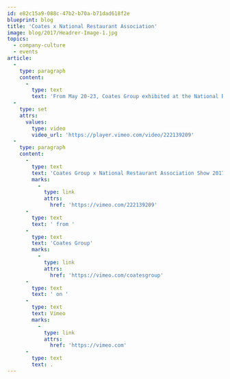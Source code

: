 ```yaml
---
id: e82c15a9-088c-47b2-b70a-b71dad618f2e
blueprint: blog
title: 'Coates x National Restaurant Association'
image: blog/2017/Headrer-Image-1.jpg
topics:
  - company-culture
  - events
article:
  -
    type: paragraph
    content:
      -
        type: text
        text: 'From May 20-23, Coates Group exhibited at the National Restaurant Association Show 2017 in our hometown of Chicago. Take a peek into our booth and the show!'
  -
    type: set
    attrs:
      values:
        type: video
        video_url: 'https://player.vimeo.com/video/222139209'
  -
    type: paragraph
    content:
      -
        type: text
        text: 'Coates Group x National Restaurant Association Show 2017'
        marks:
          -
            type: link
            attrs:
              href: 'https://vimeo.com/222139209'
      -
        type: text
        text: ' from '
      -
        type: text
        text: 'Coates Group'
        marks:
          -
            type: link
            attrs:
              href: 'https://vimeo.com/coatesgroup'
      -
        type: text
        text: ' on '
      -
        type: text
        text: Vimeo
        marks:
          -
            type: link
            attrs:
              href: 'https://vimeo.com'
      -
        type: text
        text: .
---
```

